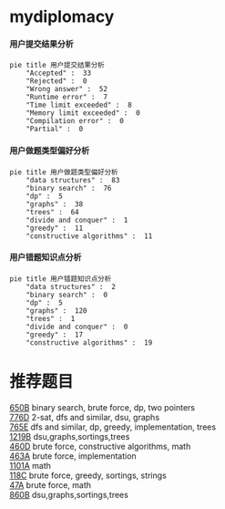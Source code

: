 # mydiplomacy

<!-- tabs:start -->



#### **用户提交结果分析**

```mermaid
pie title 用户提交结果分析
    "Accepted" :  33
    "Rejected" :  0
    "Wrong answer" :  52
    "Runtime error" :  7
    "Time limit exceeded" :  8
    "Memory limit exceeded" :  0
    "Compilation error" :  0
    "Partial" :  0
```

#### **用户做题类型偏好分析**

```mermaid
pie title 用户做题类型偏好分析
    "data structures" :  83
    "binary search" :  76
    "dp" :  5
    "graphs" :  38
    "trees" :  64
    "divide and conquer" :  1
    "greedy" :  11
    "constructive algorithms" :  11
```
#### **用户错题知识点分析**

```mermaid
pie title 用户错题知识点分析
    "data structures" :  2
    "binary search" :  0
    "dp" :  5
    "graphs" :  120
    "trees" :  1
    "divide and conquer" :  0
    "greedy" :  17
    "constructive algorithms" :  19
```



<!-- tabs:end -->
# 推荐题目
[650B](https://codeforces.com/contest/650/problem/B)		binary search,
                        brute force,
                        dp,
                        two pointers		  
[776D](https://codeforces.com/contest/776/problem/D)		2-sat,
                        dfs and similar,
                        dsu,
                        graphs		  
[765E](https://codeforces.com/contest/765/problem/E)		dfs and similar,
                        dp,
                        greedy,
                        implementation,
                        trees		  
[1219B](https://codeforces.com/contest/1219/problem/B)		dsu,graphs,sortings,trees		  
[460D](https://codeforces.com/contest/460/problem/D)		brute force,
                        constructive algorithms,
                        math		  
[463A](https://codeforces.com/contest/463/problem/A)		brute force,
                        implementation		  
[1101A](https://codeforces.com/contest/1101/problem/A)		math		  
[118C](https://codeforces.com/contest/118/problem/C)		brute force,
                        greedy,
                        sortings,
                        strings		  
[47A](https://codeforces.com/contest/47/problem/A)		brute force,
                        math		  
[860B](https://codeforces.com/contest/860/problem/B)		dsu,graphs,sortings,trees		  
